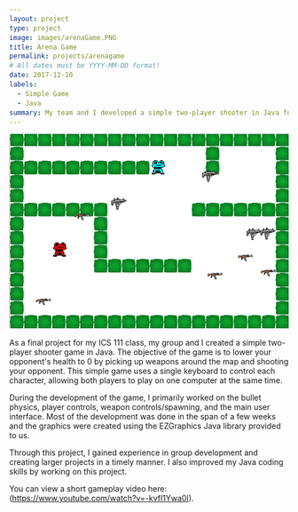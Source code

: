 ```yaml
---
layout: project
type: project
image: images/arenaGame.PNG
title: Arena Game
permalink: projects/arenagame
# All dates must be YYYY-MM-DD format!
date: 2017-12-10
labels:
  - Simple Game
  - Java
summary: My team and I developed a simple two-player shooter in Java for ICS 111.
---
```


<div class="ui medium rounded images">
  <img class="ui image" src="../images/arenaGame.PNG">
</div>
 
As a final project for my ICS 111 class, my group and I created a simple two-player shooter game in Java. The objective of the game is to lower your opponent's health to 0 by picking up weapons around the map and shooting your opponent. This simple game uses a single keyboard to control each character, allowing both players to play on one computer at the same time.

During the development of the game, I primarily worked on the bullet physics, player controls, weapon controls/spawning, and the main user interface. Most of the development was done in the span of a few weeks and the graphics were created using the EZGraphics Java library provided to us. 

Through this project, I gained experience in group development and creating larger projects in a timely manner. I also improved my Java coding skills by working on this project.

You can view a short gameplay video here: (https://www.youtube.com/watch?v=-kvfI1Ywa0I).



